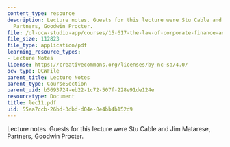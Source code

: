 ```yaml
---
content_type: resource
description: Lecture notes. Guests for this lecture were Stu Cable and Jim Matarese,
  Partners, Goodwin Procter.
file: /ol-ocw-studio-app/courses/15-617-the-law-of-corporate-finance-and-financial-markets-spring-2004/55ea7ccb26bd3dbdd04e0e4bb4b152d9_lec11.pdf
file_size: 112823
file_type: application/pdf
learning_resource_types:
- Lecture Notes
license: https://creativecommons.org/licenses/by-nc-sa/4.0/
ocw_type: OCWFile
parent_title: Lecture Notes
parent_type: CourseSection
parent_uid: b5693724-eb22-1c72-507f-228e91de124e
resourcetype: Document
title: lec11.pdf
uid: 55ea7ccb-26bd-3dbd-d04e-0e4bb4b152d9
---
```

Lecture notes. Guests for this lecture were Stu Cable and Jim Matarese, Partners, Goodwin Procter.
